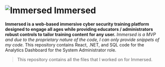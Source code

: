 
# ![Immersed](https://github.com/AugustusChong/Immersed/blob/main/React/public/favicon.ico?raw=true) Immersed
**Immersed is a web-based immersive cyber security training platform designed to engage all ages while providing educators / administrators robust controls to tailor training content for any user.** _Immersed is a MVP and due to the proprietary nature of the code, I can only provide snippets of my code._ This repository contains React, .NET, and SQL code for the Analytics Dashboard for the System Administrator role.

>This repository contains all the files that I worked on for Immersed.
